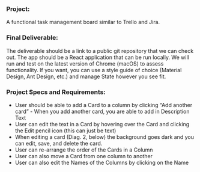 ### Project:
A functional task management board similar to Trello and Jira.

### Final Deliverable:
The deliverable should be a link to a public git repository that we can check out.
The app should be a React application that can be run locally. We will run and test on the latest version of Chrome (macOS) to assess functionality.
If you want, you can use a style guide of choice (Material Design, Ant Design, etc.) and manage State however you see fit.

### Project Specs and Requirements:
- User should be able to add a Card to a column by clicking “Add another card” - When you add another card, you are able to add in Description Text
- User can edit the text in a Card by hovering over the Card and clicking the Edit pencil icon (this can just be text)
- When editing a card (Diag. 2, below) the background goes dark and you can edit, save, and delete the card.
- User can re-arrange the order of the Cards in a Column
- User can also move a Card from one column to another
- User can also edit the Names of the Columns by clicking on the Name